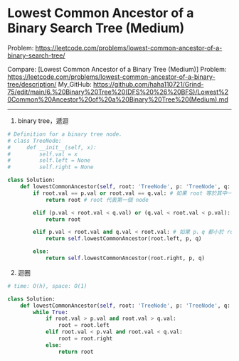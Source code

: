 Lowest Common Ancestor of a Binary Search Tree (Medium)
===

Problem: https://leetcode.com/problems/lowest-common-ancestor-of-a-binary-search-tree/

Compare: [Lowest Common Ancestor of a Binary Tree (Medium)]
Problem: https://leetcode.com/problems/lowest-common-ancestor-of-a-binary-tree/description/
My_GitHub: https://github.com/haha110721/Grind-75/edit/main/6.%20Binary%20Tree%20(DFS%20%26%20BFS)/Lowest%20Common%20Ancestor%20of%20a%20Binary%20Tree%20(Medium).md

---

1. binary tree，遞迴
```python
# Definition for a binary tree node.
# class TreeNode:
#     def __init__(self, x):
#         self.val = x
#         self.left = None
#         self.right = None

class Solution:
    def lowestCommonAncestor(self, root: 'TreeNode', p: 'TreeNode', q: 'TreeNode') -> 'TreeNode':
        if root.val == p.val or root.val == q.val: # 如果 root 等於其中一個 p or q，那他就是答案(因為從上而下開始找)
            return root # root 代表第一個 node

        elif (p.val < root.val < q.val) or (q.val < root.val < p.val):
            return root

        elif p.val < root.val and q.val < root.val: # 如果 p、q 都小於 root，要往左邊走
            return self.lowestCommonAncestor(root.left, p, q)

        else:
            return self.lowestCommonAncestor(root.right, p, q)
```

2. 迴圈
```python
# time: O(h), space: O(1)

class Solution:
    def lowestCommonAncestor(self, root: 'TreeNode', p: 'TreeNode', q: 'TreeNode') -> 'TreeNode':
        while True:
            if root.val > p.val and root.val > q.val:
                root = root.left
            elif root.val < p.val and root.val < q.val:
                root = root.right
            else:
                return root
```
